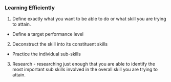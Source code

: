 ### Learning Efficiently

1. Define exactly what you want to be able to do or what skill you are trying to attain.
 * Define a target performance level

2. Deconstruct the skill into its constituent skills
  * Practice the individual sub-skills

3. Research - researching just enough that you are able to identify the most important sub skills involved in the overall skill you are trying 
to attain.  
